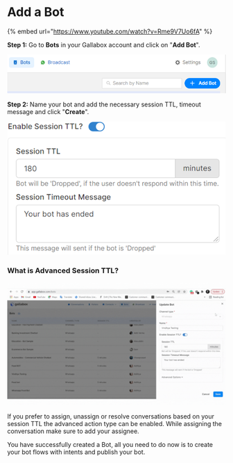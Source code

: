 # Add a Bot

{% embed url="https://www.youtube.com/watch?v=Rme9V7Uo6fA" %}

**Step 1:** Go to **Bots** in your Gallabox account and click on "**Add Bot**".

![](<../../.gitbook/assets/add bot.PNG>)

**Step 2:** Name your bot and add the necessary session TTL, timeout message and click "**Create**".

![](<../../.gitbook/assets/image (43).png>)

### What is Advanced Session TTL?

![](<../../.gitbook/assets/Untitled design (3).gif>)

If you prefer to assign, unassign or resolve conversations based on your session TTL the advanced action type can be enabled. While assigning the conversation make sure to add your assignee.&#x20;

You have successfully created a Bot, all you need to do now is to create your bot flows with intents and publish your bot.
